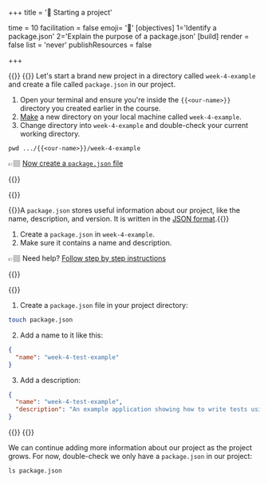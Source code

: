+++
title = '🎒 Starting a project'

time = 10
facilitation = false
emoji= '🧩'
[objectives]
    1='Identify a package.json'
    2='Explain the purpose of a package.json'
[build]
  render = false
  list = 'never'
  publishResources = false

+++

{{<tabs name="Start Project">}}
{{<tab name="🕹️ Follow along">}}
Let's start a brand new project in a directory called `week-4-example` and create a file called `package.json` in our project.

1. Open your terminal and ensure you're inside the `{{<our-name>}}` directory you created earlier in the course.
1. [Make](https://man7.org/linux/man-pages/man1/mkdir.1.html) a new directory on your local machine called `week-4-example`.
1. Change directory into `week-4-example` and double-check your current working directory.

```console
pwd .../{{<our-name>}}/week-4-example
```

👉🏽 [Now create a `package.json` file](#start-project-1)

{{</tab>}}

{{<tab name="🕹️ Create a package.json">}}

{{<note type="tip" title="Package">}}A `package.json` stores useful information about our project, like the name, description, and version. It is written in the [JSON format](https://developer.mozilla.org/en-US/docs/Learn/JavaScript/Objects/JSON).{{</note>}}

1. Create a `package.json` in `week-4-example`.
1. Make sure it contains a name and description.

👉🏽 Need help? [Follow step by step instructions](#start-project-2)

{{</tab>}}

{{<tab name="👣 Step by step">}}

1. Create a `package.json` file in your project directory:

```zsh
touch package.json
```

2. Add a name to it like this:

```json
{
  "name": "week-4-test-example"
}
```

3. Add a description:

```json
{
  "name": "week-4-test-example",
  "description": "An example application showing how to write tests using the jest framework"
}
```

{{</tab>}}
{{</tabs>}}

We can continue adding more information about our project as the project grows. For now, double-check we only have a `package.json` in our project:

```console
ls package.json
```
